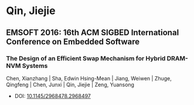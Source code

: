 # Qin, Jiejie

## EMSOFT 2016: 16th ACM SIGBED International Conference on Embedded Software

### The Design of an Efficient Swap Mechanism for Hybrid DRAM-NVM Systems
Chen, Xianzhang | Sha, Edwin Hsing-Mean | Jiang, Weiwen | Zhuge, Qingfeng | Chen, Junxi | Qin, Jiejie | Zeng, Yuansong
* DOI: [10.1145/2968478.2968497](https://doi.org/10.1145/2968478.2968497)

